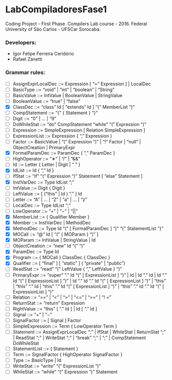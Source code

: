 # LabCompiladoresFase1
Coding Project - First Phase. Compilers Lab course - 2016. Federal University of São Carlos - UFSCar Sorocaba.

### Developers: 

- Igor Felipe Ferreira Ceridório
- Rafael Zanetti

### Grammar rules:

- [ ] AssignExprLocalDec ::= Expression [ “=” Expression ] | LocalDec
- [ ] BasicType ::= “void” | “int” | “boolean” | “String”
- [ ] BasicValue ::= IntValue | BooleanValue | StringValue
- [ ] BooleanValue ::= “true” | “false”
- [x] ClassDec ::= “class” Id [ “extends” Id ] “{” MemberList “}”
- [ ] CompStatement ::= “{” { Statement } “}”
- [ ] Digit ::= “0” | ... | “9”
- [ ] DoWhileStat ::= “do” CompStatement “while” “(” Expression “)”
- [ ] Expression ::= SimpleExpression [ Relation SimpleExpression ]
- [ ] ExpressionList ::= Expression { “,” Expression }
- [ ] Factor ::= BasicValue | “(” Expression “)” | “!” Factor | “null” | ObjectCreation | PrimaryExpr
- [x] FormalParamDec ::= ParamDec { “,” ParamDec }
- [ ] HighOperator ::= “∗” | “/” | “&&”
- [ ] Id ::= Letter { Letter | Digit | “ ” }
- [x] IdList ::= Id { “,” Id }
- [ ] IfStat ::= “if” “(” Expression “)” Statement [ “else” Statement ]
- [x] InstVarDec ::= Type IdList “;”
- [ ] IntValue ::= Digit { Digit }
- [ ] LeftValue ::= [ (“this” | Id ) “.” ] Id
- [ ] Letter ::= “A” | ... | “Z” | “a” | ... | “z”
- [ ] LocalDec ::= Type IdList “;”
- [ ] LowOperator ::= “+” | “−” | “||”
- [x] MemberList ::= { Qualifier Member }
- [x] Member ::= InstVarDec | MethodDec
- [x] MethodDec ::= Type Id “(” [ FormalParamDec ] “)” “{” StatementList “}”
- [x] MOCall ::= “@” Id [ “(” { MOParam } “)” ]
- [x] MOParam ::= IntValue | StringValue | Id
- [ ] ObjectCreation ::= “new” Id “(” “)”
- [x] ParamDec ::= Type Id
- [x] Program ::= { MOCall } ClassDec { ClassDec }
- [x] Qualifier ::= [ “final” ] [ “static” ] ( “private” | “public”)
- [ ] ReadStat ::= “read” “(” LeftValue { “,” LeftValue } “)”
- [ ] PrimaryExpr ::= “super” “.” Id “(” [ ExpressionList ] “)” | Id | Id “.” Id | Id “.” Id “(” [ ExpressionList ] ”)” | Id “.” Id “.” Id “(” [ ExpressionList ] “)” | “this” | “this” “.” Id | “this” ”.” Id “(” [ ExpressionList ] “)” | “this” ”.” Id “.” Id “(” [ ExpressionList ] “)”
- [ ] Relation ::= “==” | “<” | “>” | “<=” | “>=” | “! =”
- [ ] ReturnStat ::= “return” Expression
- [ ] RightValue ::= “this” [ “.” Id ] | Id [ “.” Id ]
- [ ] Signal ::= “+” | “−”
- [ ] SignalFactor ::= [ Signal ] Factor
- [ ] SimpleExpression ::= Term { LowOperator Term }
- [ ] Statement ::= AssignExprLocalDec “;” | IfStat | WhileStat | ReturnStat “;” | ReadStat “;” | WriteStat “;” | “break” “;” | “;” | CompStatement DoWhileStat
- [ ] StatementList ::= { Statement }
- [ ] Term ::= SignalFactor { HighOperator SignalFactor }
- [ ] Type ::= BasicType | Id
- [ ] WriteStat ::= “write” “(” ExpressionList “)”
- [ ] WhileStat ::= “while” “(” Expression “)” Statement
